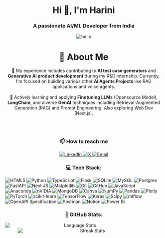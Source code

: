 <h1 align="center">Hi 👋, I'm Harini</h1>
<h3 align="center">A passionate AI/ML Developer from India</h3>


<p align="center">
  <img src="https://github.com/HR-04/HR-04/blob/main/ai.gif" alt="hello">
</p>


</p>

<h1 align="center">💫 About Me</h1>


<p align="center">
🔭 My experience includes contributing to <b>AI test case generators</b> and <b>Generative AI product development</b> during my R&D internship. Currently, I'm focused on building various other <b>AI Agents Projects</b> like RAG applications  and voice agents.<br/><br/>
🌱 Actively learning and applying <b>Finetuning LLMs</b> (Opensource Model), <b>LangChain</b>, and diverse <b>GenAI</b> techniques including Retrieval-Augmented Generation (RAG)  and Prompt Engineering. Also exploring Web Dev (Next.js).<br/><br/>
</p>   

<h3 align="center">📫 How to reach me</h3>

<p align="center">
  <a href="https://linkedin.com/in/harini-rengarajan-66a802240">
    <img src="https://img.shields.io/badge/LinkedIn-%230077B5.svg?logo=linkedin&logoColor=white" alt="LinkedIn">
  </a>
  <a href="https://x.com/Harini_4623">
    <img src="https://img.shields.io/badge/X-black.svg?logo=X&logoColor=white" alt="X">
  </a>
  <a href="mailto:harinirengarajan203@gmail.com">
    <img src="https://img.shields.io/badge/Email-D14836?logo=gmail&logoColor=white" alt="Email">
  </a>
</p>

<h3 align="center">💻 Tech Stack:</h3>
<p align="center">
  <!-- Your tech stack badges remain unchanged -->
  
  ![HTML5](https://img.shields.io/badge/html5-%23E34F26.svg?style=plastic&logo=html5&logoColor=white)
  ![Python](https://img.shields.io/badge/python-3670A0?style=plastic&logo=python&logoColor=ffdd54)
  ![TypeScript](https://img.shields.io/badge/typescript-%23007ACC.svg?style=plastic&logo=typescript&logoColor=white)
  ![Flask](https://img.shields.io/badge/flask-%23000.svg?style=plastic&logo=flask&logoColor=white)
  ![SQLite](https://img.shields.io/badge/sqlite-%2307405e.svg?style=plastic&logo=sqlite&logoColor=white)
  ![MySQL](https://img.shields.io/badge/mysql-4479A1.svg?style=plastic&logo=mysql&logoColor=white)
  ![Postgres](https://img.shields.io/badge/postgres-%23316192.svg?style=plastic&logo=postgresql&logoColor=white)
  ![FastAPI](https://img.shields.io/badge/FastAPI-005571?style=plastic&logo=fastapi)
  ![Next JS](https://img.shields.io/badge/Next-black?style=plastic&logo=next.js&logoColor=white)
  ![Matplotlib](https://img.shields.io/badge/Matplotlib-%23ffffff.svg?style=plastic&logo=Matplotlib&logoColor=black)
  ![Git](https://img.shields.io/badge/git-%23F05033.svg?style=plastic&logo=git&logoColor=white)
  ![GitHub](https://img.shields.io/badge/github-%23121011.svg?style=plastic&logo=github&logoColor=white)
  ![JavaScript](https://img.shields.io/badge/javascript-%23323330.svg?style=plastic&logo=javascript&logoColor=%23F7DF1E)
  ![Anaconda](https://img.shields.io/badge/Anaconda-%2344A833.svg?style=plastic&logo=anaconda&logoColor=white)
  ![nVIDIA](https://img.shields.io/badge/cuda-000000.svg?style=plastic&logo=nVIDIA&logoColor=green)
  ![MongoDB](https://img.shields.io/badge/MongoDB-%234ea94b.svg?style=plastic&logo=mongodb&logoColor=white)
  ![Canva](https://img.shields.io/badge/Canva-%2300C4CC.svg?style=plastic&logo=Canva&logoColor=white)
  ![NumPy](https://img.shields.io/badge/numpy-%23013243.svg?style=plastic&logo=numpy&logoColor=white)
  ![Pandas](https://img.shields.io/badge/pandas-%23150458.svg?style=plastic&logo=pandas&logoColor=white)
  ![Plotly](https://img.shields.io/badge/Plotly-%233F4F75.svg?style=plastic&logo=plotly&logoColor=white)
  ![PyTorch](https://img.shields.io/badge/PyTorch-%23EE4C2C.svg?style=plastic&logo=PyTorch&logoColor=white)
  ![scikit-learn](https://img.shields.io/badge/scikit--learn-%23F7931E.svg?style=plastic&logo=scikit-learn&logoColor=white)
  ![TensorFlow](https://img.shields.io/badge/TensorFlow-%23FF6F00.svg?style=plastic&logo=TensorFlow&logoColor=white)
  ![Keras](https://img.shields.io/badge/Keras-%23D00000.svg?style=plastic&logo=Keras&logoColor=white)
  ![Scipy](https://img.shields.io/badge/SciPy-%230C55A5.svg?style=plastic&logo=scipy&logoColor=white)
  ![mlflow](https://img.shields.io/badge/mlflow-%23d9ead3.svg?style=plastic&logo=numpy&logoColor=blue)
  ![OpenAPI Specification](https://img.shields.io/badge/openapiinitiative-%23000000.svg?style=plastic&logo=openapiinitiative&logoColor=white)
  ![Postman](https://img.shields.io/badge/Postman-FF6C37?style=plastic&logo=postman&logoColor=white)
  ![Notion](https://img.shields.io/badge/Notion-%23000000.svg?style=plastic&logo=notion&logoColor=white)
  ![Power Bi](https://img.shields.io/badge/power_bi-F2C811?style=plastic&logo=powerbi&logoColor=black)
</p>

<h3 align="center">🚀 GitHub Stats:</h3>
<div align="center">
  <img src="https://github-readme-stats.vercel.app/api/top-langs/?username=HR-04&theme=material-palenight&hide_border=false&include_all_commits=false&count_private=false&layout=compact" alt="Language Stats" style="margin-right: 40px; display: block;">
  <img src="https://nirzak-streak-stats.vercel.app/?user=HR-04&theme=material-palenight&hide_border=false" alt="Streak Stats" style="margin-left: 40px; display: block;">
</div>
